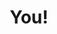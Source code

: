 ---
pid: VP51
title: You!
location_transcription: Vernon Park
zipcode: '19144'
outside_phl: 
neighborhood: Germantown
age: '18'
age_range: 13-19
instagram: 
image_file_name: VP_51.jpg
proposal_transcription: A monument promoting yourself; who are you? This is a time
  for a person to reflect.
topic: Inclusivity,Uplifting
topic_summary: 0, 0
type: Conceptual
keywords_other: You, Reflection, Self
credit: Zion Bunn
image_labels: 
twitter: 
facebook: 
permalink: "/monuments/vp51/"
layout: item-page
---